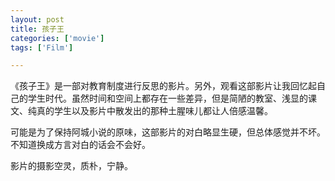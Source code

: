 ```yaml
---
layout: post
title: 孩子王
categories: ['movie']
tags: ['Film']

---
```


《孩子王》是一部对教育制度进行反思的影片。另外，观看这部影片让我回忆起自己的学生时代。虽然时间和空间上都存在一些差异，但是简陋的教室、浅显的课文、纯真的学生以及影片中散发出的那种土腥味儿都让人倍感温馨。

可能是为了保持阿城小说的原味，这部影片的对白略显生硬，但总体感觉并不坏。不知道换成方言对白的话会不会好。

影片的摄影空灵，质朴，宁静。